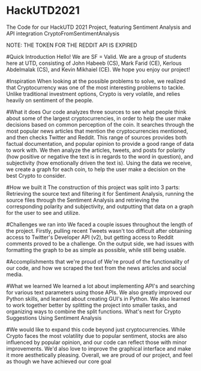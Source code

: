 # HackUTD2021
The Code for our HackUTD 2021 Project, featuring Sentiment Analysis and API integration
CryptoFromSentimentAnalysis

NOTE: THE TOKEN FOR THE REDDIT API IS EXPIRED

#Quick Introduction Hello! We are SF = Valid. We are a group of students here at UTD, consisting of John Habeeb (CS), Mark Farid (CE), Kerlous Abdelmalak (CS), and Kevin Mikhaiel (CE). We hope you enjoy our project!

#Inspiration When looking at the possible problems to solve, we realized that Cryptocurrency was one of the most interesting problems to tackle. Unlike traditional investment options, Crypto is very volatile, and relies heavily on sentiment of the people.

#What it does Our code analyzes three sources to see what people think about some of the largest cryptocurrencies, in order to help the user make decisions based on common perception of the coin. It searches through the most popular news articles that mention the cryptocurrencies mentioned, and then checks Twitter and Reddit. This range of sources provides both factual documentation, and popular opinion to provide a good range of data to work with. We then analyze the articles, tweets, and posts for polarity (how positive or negative the text is in regards to the word in question), and subjectivity (how emotionally driven the text is). Using the data we receive, we create a graph for each coin, to help the user make a decision on the best Crypto to consider.

#How we built it The construction of this project was split into 3 parts: Retrieving the source text and filtering it for Sentiment Analysis, running the source files through the Sentiment Analysis and retrieving the corresponding polarity and subjectivity, and outputting that data on a graph for the user to see and utilize.

#Challenges we ran into We faced a couple issues throughout the length of the project. Firstly, pulling recent Tweets wasn't too difficult after obtaining access to Twitter's Developer API (v2), but getting access to Reddit comments proved to be a challenge. On the output side, we had issues with formatting the graph to be as simple as possible, while still being usable.

#Accomplishments that we're proud of We're proud of the functionality of our code, and how we scraped the text from the news articles and social media.

#What we learned We learned a lot about implementing API's and searching for various text parameters using those APIs. We also greatly improved our Python skills, and learned about creating GUI's in Python. We also learned to work together better by splitting the project into smaller tasks, and organizing ways to combine the split functions. What's next for Crypto Suggestions Using Sentiment Analysis

#We would like to expand this code beyond just cryptocurrencies. While Crypto faces the most volatility due to popular sentiment, stocks are also influenced by popular opinion, and our code can reflect those with minor improvements. We'd also love to improve the graphical interface and make it more aesthetically pleasing. Overall, we are proud of our project, and feel as though we have achieved our core goal
